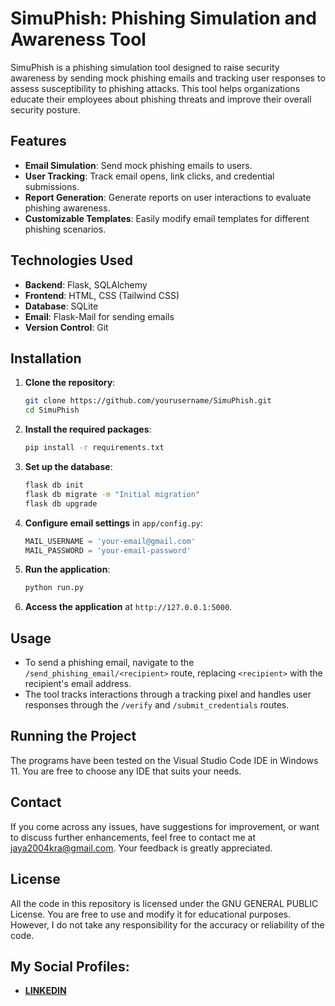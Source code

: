 # SimuPhish: Phishing Simulation and Awareness Tool

SimuPhish is a phishing simulation tool designed to raise security awareness by sending mock phishing emails and tracking user responses to assess susceptibility to phishing attacks. This tool helps organizations educate their employees about phishing threats and improve their overall security posture.

## Features

- **Email Simulation**: Send mock phishing emails to users.
- **User Tracking**: Track email opens, link clicks, and credential submissions.
- **Report Generation**: Generate reports on user interactions to evaluate phishing awareness.
- **Customizable Templates**: Easily modify email templates for different phishing scenarios.

## Technologies Used

- **Backend**: Flask, SQLAlchemy
- **Frontend**: HTML, CSS (Tailwind CSS)
- **Database**: SQLite
- **Email**: Flask-Mail for sending emails
- **Version Control**: Git

## Installation

1. **Clone the repository**:
   ```bash
   git clone https://github.com/yourusername/SimuPhish.git
   cd SimuPhish
   ```

2. **Install the required packages**:
   ```bash
   pip install -r requirements.txt
   ```

3. **Set up the database**:
   ```bash
   flask db init
   flask db migrate -m "Initial migration"
   flask db upgrade
   ```

4. **Configure email settings** in `app/config.py`:
   ```python
   MAIL_USERNAME = 'your-email@gmail.com'
   MAIL_PASSWORD = 'your-email-password'
   ```

5. **Run the application**:
   ```bash
   python run.py
   ```

6. **Access the application** at `http://127.0.0.1:5000`.

## Usage

- To send a phishing email, navigate to the `/send_phishing_email/<recipient>` route, replacing `<recipient>` with the recipient's email address.
- The tool tracks interactions through a tracking pixel and handles user responses through the `/verify` and `/submit_credentials` routes.

## Running the Project

The programs have been tested on the Visual Studio Code IDE in Windows 11. You are free to choose any IDE that suits your needs.

## Contact

If you come across any issues, have suggestions for improvement, or want to discuss further enhancements, feel free to contact me at [jaya2004kra@gmail.com](mailto:jaya2004kra@gmail.com). Your feedback is greatly appreciated.

## License

All the code in this repository is licensed under the GNU GENERAL PUBLIC License. You are free to use and modify it for educational purposes. However, I do not take any responsibility for the accuracy or reliability of the code.

## My Social Profiles:

- [**LINKEDIN**](https://www.linkedin.com/in/jayashrek/)
